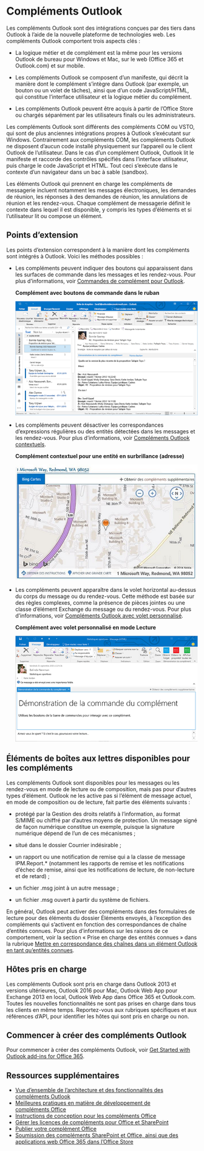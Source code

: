 
# Compléments Outlook

Les compléments Outlook sont des intégrations conçues par des tiers dans Outlook à l’aide de la nouvelle plateforme de technologies web. Les compléments Outlook comportent trois aspects clés :


- La logique métier et de complément est la même pour les versions Outlook de bureau pour Windows et Mac, sur le web (Office 365 et Outlook.com) et sur mobile.
    
-  Les compléments Outlook se composent d’un manifeste, qui décrit la manière dont le complément s’intègre dans Outlook (par exemple, un bouton ou un volet de tâches), ainsi que d’un code JavaScript/HTML, qui constitue l’interface utilisateur et la logique métier du complément.
    
- Les compléments Outlook peuvent être acquis à partir de l’Office Store ou chargés séparément par les utilisateurs finals ou les administrateurs.
    
Les compléments Outlook sont différents des compléments COM ou VSTO, qui sont de plus anciennes intégrations propres à Outlook s’exécutant sur Windows. Contrairement aux compléments COM, les compléments Outlook ne disposent d’aucun code installé physiquement sur l’appareil ou le client Outlook de l’utilisateur. Dans le cas d’un complément Outlook, Outlook lit le manifeste et raccorde des contrôles spécifiés dans l’interface utilisateur, puis charge le code JavaScript et HTML. Tout ceci s’exécute dans le contexte d’un navigateur dans un bac à sable (sandbox).

Les éléments Outlook qui prennent en charge les compléments de messagerie incluent notamment les messages électroniques, les demandes de réunion, les réponses à des demandes de réunion, les annulations de réunion et les rendez-vous. Chaque complément de messagerie définit le contexte dans lequel il est disponible, y compris les types d’éléments et si l’utilisateur lit ou compose un élément.


## Points d’extension


Les points d’extension correspondent à la manière dont les compléments sont intégrés à Outlook. Voici les méthodes possibles :


- Les compléments peuvent indiquer des boutons qui apparaissent dans les surfaces de commande dans les messages et les rendez-vous. Pour plus d’informations, voir [Commandes de complément pour Outlook](../outlook/add-in-commands-for-outlook.md).
    
    **Complément avec boutons de commande dans le ruban**

    ![Forme sans interface utilisateur de commande de complément](../../images/41e46a9c-19ec-4ccc-98e6-a227283623d1.png)

- Les compléments peuvent désactiver les correspondances d’expressions régulières ou des entités détectées dans les messages et les rendez-vous. Pour plus d’informations, voir [Compléments Outlook contextuels](../outlook/contextual-outlook-add-ins.md).
    
    **Complément contextuel pour une entité en surbrillance (adresse)**

    ![Présente une application contextuelle dans une carte](../../images/59bcabc2-7cb0-4b9b-bb9f-06089dca9c31.png)

- Les compléments peuvent apparaître dans le volet horizontal au-dessus du corps du message ou du rendez-vous. Cette méthode est basée sur des règles complexes, comme la présence de pièces jointes ou une classe d’élément Exchange du message ou du rendez-vous. Pour plus d’informations, voir [Compléments Outlook avec volet personnalisé](../outlook/custom-pane-outlook-add-ins.md).
    
    **Complément avec volet personnalisé en mode Lecture**

    ![Affiche un volet personnalisé dans un formulaire de lecture de message.](../../images/c585ab0a-6c33-42d0-a20f-5deb8b54f480.png)


## Éléments de boîtes aux lettres disponibles pour les compléments


Les compléments Outlook sont disponibles pour les messages ou les rendez-vous en mode de lecture ou de composition, mais pas pour d’autres types d’élément. Outlook ne les active pas si l’élément de message actuel, en mode de composition ou de lecture, fait partie des éléments suivants :


- protégé par la Gestion des droits relatifs à l’information, au format S/MIME ou chiffré par d’autres moyens de protection. Un message signé de façon numérique constitue un exemple, puisque la signature numérique dépend de l’un de ces mécanismes ;
    
- situé dans le dossier Courrier indésirable ;
    
- un rapport ou une notification de remise qui a la classe de message IPM.Report.* (notamment les rapports de remise et les notifications d’échec de remise, ainsi que les notifications de lecture, de non-lecture et de retard) ;
    
- un fichier .msg joint à un autre message ;
    
- un fichier .msg ouvert à partir du système de fichiers.
    
En général, Outlook peut activer des compléments dans des formulaires de lecture pour des éléments du dossier Éléments envoyés, à l’exception des compléments qui s’activent en fonction des correspondances de chaîne d’entités connues. Pour plus d’informations sur les raisons de ce comportement, voir la section « Prise en charge des entités connues » dans la rubrique [Mettre en correspondance des chaînes dans un élément Outlook en tant qu’entités connues](../outlook/match-strings-in-an-item-as-well-known-entities.md).


## Hôtes pris en charge


Les compléments Outlook sont pris en charge dans Outlook 2013 et versions ultérieures, Outlook 2016 pour Mac, Outlook Web App pour Exchange 2013 en local, Outlook Web App dans Office 365 et Outlook.com. Toutes les nouvelles fonctionnalités ne sont pas prises en charge dans tous les clients en même temps. Reportez-vous aux rubriques spécifiques et aux références d’API, pour identifier les hôtes qui sont pris en charge ou non.


## Commencer à créer des compléments Outlook


Pour commencer à créer des compléments Outlook, voir [Get Started with Outlook add-ins for Office 365](https://dev.outlook.com/MailAppsGettingStarted/GetStarted).


## Ressources supplémentaires


- [Vue d’ensemble de l’architecture et des fonctionnalités des compléments Outlook](../outlook/overview.md)
- [Meilleures pratiques en matière de développement de compléments Office](../../docs/overview/add-in-development-best-practices.md)
- [Instructions de conception pour les compléments Office](../../docs/design/add-in-design.md)
- [Gérer les licences de compléments pour Office et SharePoint](http://msdn.microsoft.com/library/3e0e8ff6-66d6-44ff-b0c2-59108ebd9181%28Office.15%29.aspx)
- [Publier votre complément Office](../publish/publish.md)
- [Soumission des compléments SharePoint et Office, ainsi que des applications web Office 365 dans l’Office Store](http://msdn.microsoft.com/library/ff075782-1303-4517-91cc-b3d730e9b9ae%28Office.15%29.aspx)

